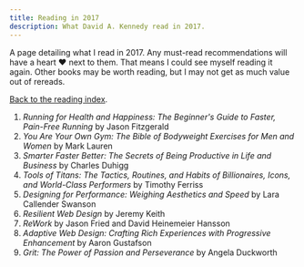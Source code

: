```yaml
---
title: Reading in 2017
description: What David A. Kennedy read in 2017.
---
```


A page detailing what I read in 2017. Any must-read recommendations will have a heart &hearts; next to them. That means I could see myself reading it again. Other books may be worth reading, but I may not get as much value out of rereads.

[Back to the reading index](/reading/).

1. _Running for Health and Happiness: The Beginner's Guide to Faster, Pain-Free Running_ by Jason Fitzgerald
2. _You Are Your Own Gym: The Bible of Bodyweight Exercises for Men and Women_ by Mark Lauren
3. _Smarter Faster Better: The Secrets of Being Productive in Life and Business_ by Charles Duhigg
4. _Tools of Titans: The Tactics, Routines, and Habits of Billionaires, Icons, and World-Class Performers_ by Timothy Ferriss
5. _Designing for Performance: Weighing Aesthetics and Speed_ by Lara Callender Swanson
6. _Resilient Web Design_ by Jeremy Keith
7. _ReWork_ by Jason Fried and David Heinemeier Hansson
8. _Adaptive Web Design: Crafting Rich Experiences with Progressive Enhancement_ by Aaron Gustafson
9. _Grit: The Power of Passion and Perseverance_ by Angela Duckworth
